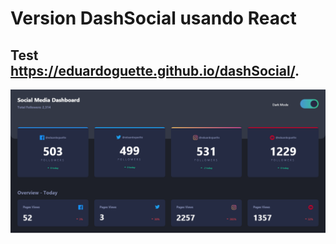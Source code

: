 
# Version DashSocial usando React
## Test https://eduardoguette.github.io/dashSocial/.
![](https://raw.githubusercontent.com/eduardoguette/dashSocial/master/dash.png)
